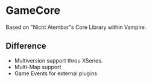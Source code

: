 # GameCore
Based on "Nicht Atembar"s Core Library within Vampire.

## Difference
* Multiversion support throu XSeries.
* Multi-Map support
* Game Events for external plugins